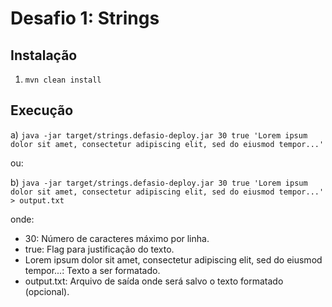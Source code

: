 # Desafio 1: Strings

## Instalação
1. `mvn clean install`


## Execução
a) `java -jar target/strings.defasio-deploy.jar 30 true 'Lorem ipsum dolor sit amet, consectetur adipiscing elit, sed do eiusmod tempor...'`

ou:

b) `java -jar target/strings.defasio-deploy.jar 30 true 'Lorem ipsum dolor sit amet, consectetur adipiscing elit, sed do eiusmod tempor...' > output.txt`

onde:
- 30: Número de caracteres máximo por linha.
- true: Flag para justificação do texto.
- Lorem ipsum dolor sit amet, consectetur adipiscing elit, sed do eiusmod tempor...: Texto a ser formatado.
- output.txt: Arquivo de saída onde será salvo o texto formatado (opcional).